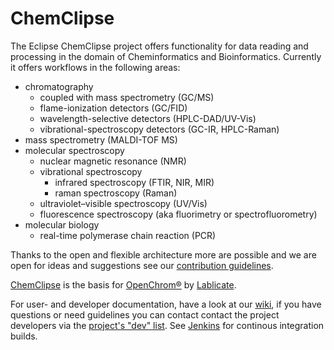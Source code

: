 # ChemClipse

The Eclipse ChemClipse project offers functionality for data reading and processing in the domain of
Cheminformatics and Bioinformatics.
Currently it offers workflows in the following areas:
* chromatography
  * coupled with mass spectrometry (GC/MS)
  * flame-ionization detectors (GC/FID)
  * wavelength-selective detectors (HPLC-DAD/UV-Vis)
  * vibrational-spectroscopy detectors (GC-IR, HPLC-Raman)
* mass spectrometry (MALDI-TOF MS)
* molecular spectroscopy
  * nuclear magnetic resonance (NMR)
  * vibrational spectroscopy
    * infrared spectroscopy (FTIR, NIR, MIR)
    * raman spectroscopy (Raman)
  * ultraviolet–visible spectroscopy (UV/Vis)
  * fluorescence spectroscopy (aka fluorimetry or spectrofluorometry)
* molecular biology
  * real-time polymerase chain reaction (PCR)

Thanks to the open and flexible architecture more are possible and we are open for ideas and suggestions see our [contribution guidelines](https://github.com/eclipse/chemclipse/blob/develop/CONTRIBUTING.md).

[ChemClipse](https://projects.eclipse.org/projects/science.chemclipse) is the basis for [OpenChrom®](https://github.com/Openchrom/openchrom) by [Lablicate](https://lablicate.com/).

For user- and developer documentation, have a look at our [wiki](https://github.com/eclipse/chemclipse/wiki), if you have questions or need guidelines you can contact contact the project developers via the [project's "dev" list](https://dev.eclipse.org/mailman/listinfo/chemclipse-dev). See [Jenkins](https://ci.eclipse.org/chemclipse/) for continous integration builds.

